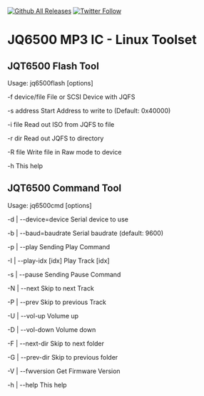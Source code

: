 [![Github All Releases](https://img.shields.io/github/downloads/ninharp/jq6500_tools/total.svg)]()
[![Twitter Follow](https://img.shields.io/twitter/follow/ninharp.svg?style=social&label=Follow)](https://twitter.com/ninharp)

# JQ6500 MP3 IC - Linux Toolset

## JQT6500 Flash Tool

Usage: jq6500flash [options]

-f device/file    File or SCSI Device with JQFS

-s address        Start Address to write to (Default: 0x40000)

-i file           Read out ISO from JQFS to file

-r dir            Read out JQFS to directory

-R file           Write file in Raw mode to device

-h                This help


## JQT6500 Command Tool

Usage: jq6500cmd [options]

-d | --device=device         Serial device to use

-b | --baud=baudrate         Serial baudrate (default: 9600)

-p | --play                  Sending Play Command

-I | --play-idx [idx]        Play Track [idx]

-s | --pause                 Sending Pause Command

-N | --next                  Skip to next Track

-P | --prev                  Skip to previous Track

-U | --vol-up                Volume up

-D | --vol-down              Volume down

-F | --next-dir              Skip to next folder

-G | --prev-dir              Skip to previous folder

-V | --fwversion             Get Firmware Version

-h | --help                  This help
